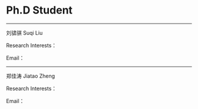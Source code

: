 # Ph.D Student
- - -
刘骕骐 Suqi Liu

Research Interests：

Email：

- - -
郑佳涛 Jiatao Zheng

Research Interests：

Email：
